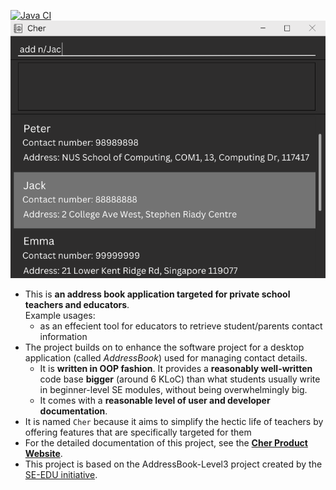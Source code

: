 [![Java CI](https://github.com/AY2425S1-CS2103T-W13-1/tp/actions/workflows/gradle.yml/badge.svg?branch=master)](https://github.com/AY2425S1-CS2103T-W13-1/tp/actions/workflows/gradle.yml)
![Ui](docs/images/Ui.png)

* This is **an address book application targeted for private school teachers and educators**.<br>
  Example usages:
  * as an effecient tool for educators to retrieve student/parents contact information
* The project builds on to enhance the software project for a desktop application (called _AddressBook_) used for managing contact details.
  * It is **written in OOP fashion**. It provides a **reasonably well-written** code base **bigger** (around 6 KLoC) than what students usually write in beginner-level SE modules, without being overwhelmingly big.
  * It comes with a **reasonable level of user and developer documentation**.
* It is named `Cher` because it aims to simplify the hectic life of teachers by offering features that are specifically targeted for them
* For the detailed documentation of this project, see the **[Cher Product Website](https://ay2425s1-cs2103t-w13-1.github.io/tp/)**.
* This project is based on the AddressBook-Level3 project created by the [SE-EDU initiative](https://se-education.org).
